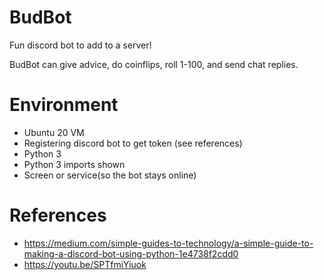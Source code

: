 # BudBot
Fun discord bot to add to a server!

BudBot can give advice, do coinflips, roll 1-100, and send chat replies.

# Environment
* Ubuntu 20 VM
* Registering discord bot to get token (see references)
* Python 3
* Python 3 imports shown
* Screen or service(so the bot stays online)

# References
* https://medium.com/simple-guides-to-technology/a-simple-guide-to-making-a-discord-bot-using-python-1e4738f2cdd0
* https://youtu.be/SPTfmiYiuok
